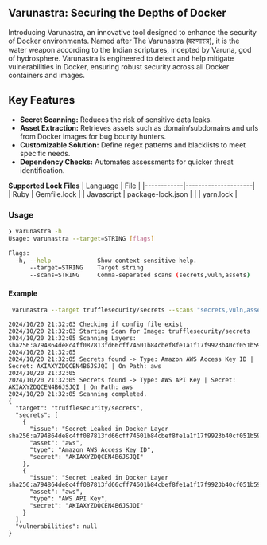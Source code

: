 ## Varunastra: Securing the Depths of Docker

Introducing Varunastra, an innovative tool designed to enhance the security of Docker environments. Named after The Varunastra (वरुणास्त्र), it is the water weapon according to the Indian scriptures, incepted by Varuna, god of hydrosphere. Varunastra is engineered to detect and help mitigate vulnerabilities in Docker, ensuring robust security across all Docker containers and images.

## Key Features

- **Secret Scanning:** Reduces the risk of sensitive data leaks.
- **Asset Extraction:** Retrieves assets such as domain/subdomains and urls from Docker images for bug bounty hunters.
- **Customizable Solution:** Define regex patterns and blacklists to meet specific needs.
- **Dependency Checks:** Automates assessments for quicker threat identification.

**Supported Lock Files**
| Language   | File                |
|------------|---------------------|
| Ruby       | Gemfile.lock        |
| Javascript | package-lock.json   |
|            | yarn.lock           |


### Usage

```bash
❯ varunastra -h
Usage: varunastra --target=STRING [flags]

Flags:
  -h, --help             Show context-sensitive help.
      --target=STRING    Target string
      --scans=STRING     Comma-separated scans (secrets,vuln,assets)
```


#### Example 

```bash
 varunastra --target trufflesecurity/secrets --scans "secrets,vuln,assets"
```

```
2024/10/20 21:32:03 Checking if config file exist
2024/10/20 21:32:03 Starting Scan for Image: trufflesecurity/secrets
2024/10/20 21:32:05 Scanning Layers: sha256:a794864de8c4ff087813fd66cff74601b84cbef8fe1a1f17f9923b40cf051b59
2024/10/20 21:32:05
2024/10/20 21:32:05 Secrets found -> Type: Amazon AWS Access Key ID | Secret: AKIAXYZDQCEN4B6JSJQI | On Path: aws
2024/10/20 21:32:05
2024/10/20 21:32:05 Secrets found -> Type: AWS API Key | Secret: AKIAXYZDQCEN4B6JSJQI | On Path: aws
2024/10/20 21:32:05 Scanning completed.
{
  "target": "trufflesecurity/secrets",
  "secrets": [
    {
      "issue": "Secret Leaked in Docker Layer sha256:a794864de8c4ff087813fd66cff74601b84cbef8fe1a1f17f9923b40cf051b59",
      "asset": "aws",
      "type": "Amazon AWS Access Key ID",
      "secret": "AKIAXYZDQCEN4B6JSJQI"
    },
    {
      "issue": "Secret Leaked in Docker Layer sha256:a794864de8c4ff087813fd66cff74601b84cbef8fe1a1f17f9923b40cf051b59",
      "asset": "aws",
      "type": "AWS API Key",
      "secret": "AKIAXYZDQCEN4B6JSJQI"
    }
  ],
  "vulnerabilities": null
}
```